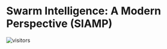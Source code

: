 # Swarm Intelligence: A Modern Perspective (SIAMP)

![visitors](https://visitor-badge.laobi.icu/badge?page_id=Evolutionary-Intelligence.SIAMP)
